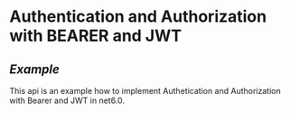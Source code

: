 # Authentication and Authorization with BEARER and JWT

## _Example_

This api is an example how to implement Authetication and Authorization with Bearer and JWT in net6.0.
